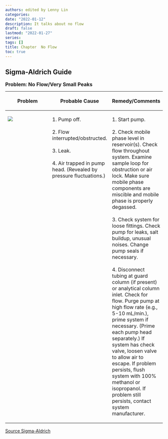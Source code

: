 ```yaml
---
authors: edited by Lenny Lin
categories: 
date: "2022-01-12"
description: It talks about no flow
draft: false
lastmod: "2022-01-27"
series: 
tags: []
title: Chapter  No Flow
toc: true
---
```



<!--more-->

## Sigma-Aldrich Guide

<table style="width:100%;">
  <caption style="text-align:left", align = "top"><b>Problem: No Flow/Very Small Peaks</b></caption>
  <colgroup>
    <col style="width: 34%" /><col style="width: 33%" /><col style="width: 33%" />
  </colgroup>
  <thead>
  <tr class="header">
    <th><p>Problem</p></th><th><p>Probable Cause</p></th><th><p>Remedy/Comments</p></th>
  </tr>
  </thead>
  <tbody>
    <tr VALIGN=TOP class="odd">
      <td><p>
      <img src = "/docs/images/Screenshot 2022-01-27 220708.png"/>
      </p></td>
      <td><p>
      1. Pump off.<br />
        <br />
      2. Flow interrupted/obstructed.<br />
        <br />
      3. Leak.<br />
        <br />
      4. Air trapped in pump head. (Revealed by pressure fluctuations.)
      </p></td>
      <td><p>
      1. Start pump.<br />
        <br />
      2. Check mobile phase level in reservoir(s). Check flow throughout system. Examine sample loop for obstruction or air lock. Make sure mobile phase components are miscible and mobile phase is properly degassed.<br />
        <br />
      3. Check system for loose fittings. Check pump for leaks, salt buildup, unusual noises. Change pump seals if necessary.<br />
        <br />
      4. Disconnect tubing at guard column (if present) or analytical column inlet. Check for flow. Purge pump at high flow rate (e.g., 5-10 mL/min.), prime system if necessary. (Prime each pump head separately.) If system has check valve, loosen valve to allow air to escape. If problem persists, flush system with 100% methanol or isopropanol. If problem still persists, contact system manufacturer.
      </p></td>
    </tr>
  </tbody>
</table>

[Source Sigma-Aldrich](https://www.sigmaaldrich.com/CA/en/technical-documents/technical-article/analytical-chemistry/small-molecule-hplc/hplc-troubleshooting-guide?gclid=Cj0KCQiA_8OPBhDtARIsAKQu0gYR2a-bKGOUhDIj6CVZCut9t27HPzLqFqcyZBg51Yp8La_Ecue7cw0aAkZDEALw_wcB#table1)
